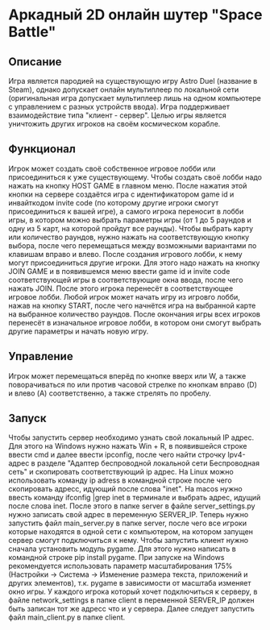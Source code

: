 # Аркадный 2D онлайн шутер "Space Battle"
## Описание
Игра является пародией на существующую игру Astro Duel (название в Steam), однако допускает онлайн мультиплеер по локальной сети (оригинальная игра допускает мультиплеер лишь на одном компьютере с управлением с разных устройств ввода). Игра поддерживает взаимодействие типа "клиент - сервер". Целью игры является уничтожить других игроков на своём космическом корабле.
## Функционал
Игрок может создать своё собственное игровое лобби или присоединиться к уже существующему. Чтобы создать своё лобби надо нажать на кнопку HOST GAME в главном меню. После нажатия этой кнопки на сервере создаётся игра с идентификатором game id и инвайткодом invite code (по которому другие игроки смогут присоединиться к вашей игре), а самого игрока переносит в лобби игры, в котором можно выбрать параметры игры (от 1 до 5 раундов и одну из 5 карт, на которой пройдут все раунды). Чтобы выбрать карту или количество раундов, нужно нажать на соответствующую кнопку выбора, после чего перемещаться между возможными вариантами по клавишам вправо и влево. После создания игрового лобби, к нему могут присоединиться другие игроки. Для этого надо нажать на кнопку JOIN GAME и в появившемся меню ввести game id и invite code соответствующей игры в соответствующие окна ввода, после чего нажать JOIN. После этого игрока перенесёт в соответствующее игровое лобби. Любой игрок может начать игру из игровго лобби, нажав на кнопку START, после чего начнётся игра на выбранной карте на выбранное количество раундов. После окончания игры всех игроков перенесёт в изначальное игровое лобби, в котором они смогут выбрать другие параметры и начать новую игру.
## Управление
Игрок может перемещаться вперёд по кнопке вверх или W, а также поворачиваться по или против часовой стрелке по кнопкам вправо (D) и влево (A) соответственно, а также стрелять по пробелу.
## Запуск
Чтобы запустить сервер необходимо узнать свой локальный IP адрес. Для этого на Windows нужно нажать Win + R, в появившейся строке ввести cmd и далее ввести ipconfig, после чего найти строчку Ipv4-адрес в разделе "Адаптер беспроводной локальной сети Беспроводная сеть" и скопировать соответствующий ip адрес. На Linux можно использовать команду ip adress в командной строке после чего скопировать адресс, идующий после слова "inet". На macos нужно ввесть команду ifconfig |grep inet в терминале и выбрать адрес, идущий после слова inet. После этого в папке server в файле server_settings.py нужно записать свой адрес в переменную SERVER_IP. Теперь нужно запустить файл main_server.py в папке server, после чего все игроки которые находятся в одной сети с компьютером, на котором запущен сервер смогут подключиться к нему. 
Чтобы запустить клиент нужно сначала установить модуль pygame. Для этого нужно написать в командной строке pip install pygame. При запуске на Windows рекомендуется использовать параметр масштабирования 175% (Настройки -> Система -> Изменение размера текста, приложений и других элементов), т.к. pygame в зависимости от масштаба изменяет окно игры. У каждого игрока который хочет подключиться к серверу, в файле network_settings в папке client в переменной SERVER_IP должен быть записан тот же адресс что и у сервера. Далее следует запустить файл main_client.py в папке client.

